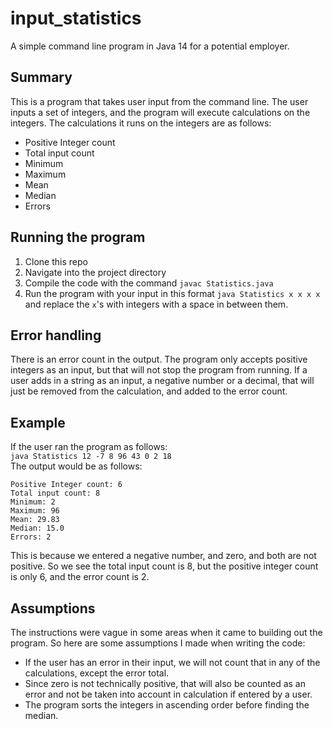 # input_statistics
A simple command line program in Java 14 for a potential employer. 

## Summary
This is a program that takes user input from the command line. The user inputs a set of integers, and the program will execute calculations on the integers. The calculations it runs on the integers are as follows:

- Positive Integer count
- Total input count
- Minimum
- Maximum
- Mean
- Median
- Errors

## Running the program
1. Clone this repo
1. Navigate into the project directory
1. Compile the code with the command `javac Statistics.java`
1. Run the program with your input in this format `java Statistics x x x x` and replace the `x`'s with integers with a space in between them.

## Error handling
There is an error count in the output. The program only accepts positive integers as an input, but that will not stop the program from running. If a user adds in a string as an input, a negative number or a decimal, that will just be removed from the calculation, and added to the error count.

## Example
If the user ran the program as follows:<br>
`java Statistics 12 -7 8 96 43 0 2 18`<br>
The output would be as follows:<br>
```
Positive Integer count: 6
Total input count: 8
Minimum: 2
Maximum: 96
Mean: 29.83
Median: 15.0
Errors: 2
```
This is because we entered a negative number, and zero, and both are not positive. So we see the total input count is 8, but the positive integer count is only 6, and the error count is 2.

## Assumptions
The instructions were vague in some areas when it came to building out the program. So here are some assumptions I made when writing the code:
- If the user has an error in their input, we will not count that in any of the calculations, except the error total.
- Since zero is not technically positive, that will also be counted as an error and not be taken into account in calculation if entered by a user.
- The program sorts the integers in ascending order before finding the median.
